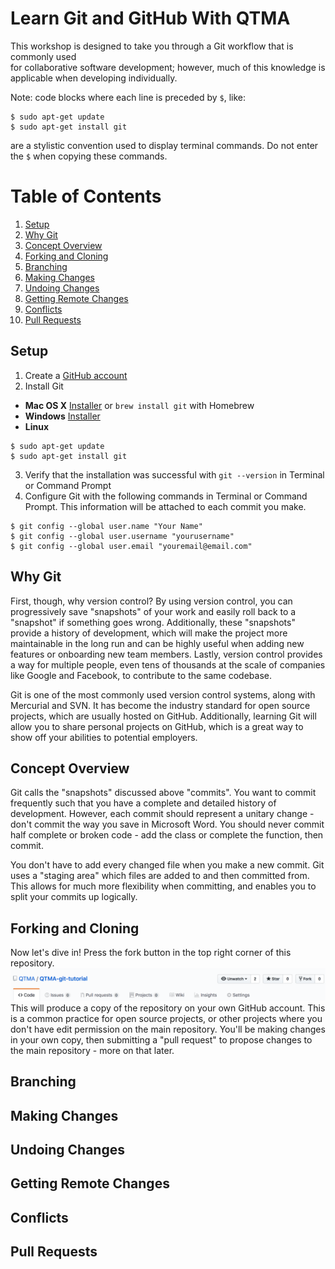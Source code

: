 # Learn Git and GitHub With QTMA
This workshop is designed to take you through a Git workflow that is commonly used  
for collaborative software development; however, much of this knowledge is applicable
when developing individually.

Note: code blocks where each line is preceded by `$`, like:
```
$ sudo apt-get update
$ sudo apt-get install git
```
are a stylistic convention used to display terminal commands. Do not enter the `$`
when copying these commands.

# Table of Contents
1. [Setup](#setup)
2. [Why Git](#why-git)
3. [Concept Overview](#concept-overview)
4. [Forking and Cloning](#forking-and-cloning)
5. [Branching](#branching)
6. [Making Changes](#making-changes)
7. [Undoing Changes](#undoing-changes)
8. [Getting Remote Changes](#getting-remote-changes)
9. [Conflicts](#conflicts)
10. [Pull Requests](#pull-requests)

## Setup
1. Create a [GitHub account](github.com)
2. Install Git
  - **Mac OS X** [Installer](https://sourceforge.net/projects/git-osx-installer/files/) or
    `brew install git` with Homebrew
  - **Windows** [Installer](https://git-for-windows.github.io/)
  - **Linux**
  ```
  $ sudo apt-get update
  $ sudo apt-get install git
  ```
3. Verify that the installation was successful with `git --version` in Terminal
or Command Prompt
4. Configure Git with the following commands in Terminal or Command Prompt.
This information will be attached to each commit you make.
```
$ git config --global user.name "Your Name"
$ git config --global user.username "yourusername"
$ git config --global user.email "youremail@email.com"
```

## Why Git
First, though, why version control? By using version control, you can progressively
save "snapshots" of your work and easily roll back to a "snapshot" if something
goes wrong. Additionally, these "snapshots" provide a history of development,
which will make the project more maintainable in the long run and can be highly
useful when adding new features or onboarding new team members. Lastly, version
control provides a way for multiple people, even tens of thousands at the scale
of companies like Google and Facebook, to contribute to the same codebase.

Git is one of the most commonly used version control systems, along with Mercurial
and SVN. It has become the industry standard for open source projects, which are usually
hosted on GitHub. Additionally, learning Git will allow you to share personal projects
on GitHub, which is a great way to show off your abilities to potential employers.

## Concept Overview
Git calls the "snapshots" discussed above "commits". You want to commit frequently
such that you have a complete and detailed history of development. However, each
commit should represent a unitary change - don't commit the way you save in Microsoft
Word. You should never commit half complete or broken code - add the class or complete
the function, then commit.

You don't have to add every changed file when you make a new commit. Git uses a
"staging area" which files are added to and then committed from. This allows for
much more flexibility when committing, and enables you to split your commits up
logically.

## Forking and Cloning
Now let's dive in! Press the fork button in the top right corner of this repository.
![Fork Image](assets/img/fork-screenshot.png)
This will produce a copy of the repository on your own GitHub account. This is a
common practice for open source projects, or other projects where you don't have
edit permission on the main repository. You'll be making changes in your own copy,
then submitting a "pull request" to propose changes to the main repository - more
on that later.

## Branching
## Making Changes
## Undoing Changes
## Getting Remote Changes
## Conflicts
## Pull Requests
